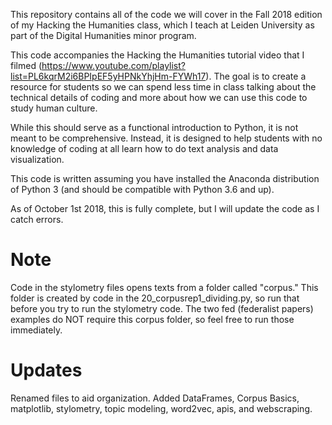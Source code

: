 This repository contains all of the code we will cover in the Fall 2018 edition of my Hacking the Humanities class, which I teach at Leiden University as part of the Digital Humanities minor program.

This code accompanies the Hacking the Humanities tutorial video that I filmed (https://www.youtube.com/playlist?list=PL6kqrM2i6BPIpEF5yHPNkYhjHm-FYWh17). The goal is to create a resource for students so we can spend less time in class talking about the technical details of coding and more about how we can use this code to study human culture.

While this should serve as a functional introduction to Python, it is not meant to be comprehensive. Instead, it is designed to help students with no knowledge of coding at all learn how to do text analysis and data visualization.

This code is written assuming you have installed the Anaconda distribution of Python 3 (and should be compatible with Python 3.6 and up).

As of October 1st 2018, this is fully complete, but I will update the code as I catch errors.

# Note
Code in the stylometry files opens texts from a folder called "corpus." This folder is created by code in the 20_corpusrep1_dividing.py, so run that before you try to run the stylometry code. The two fed (federalist papers) examples do NOT require this corpus folder, so feel free to run those immediately.

# Updates
Renamed files to aid organization. Added DataFrames, Corpus Basics, matplotlib, stylometry, topic modeling, word2vec, apis, and webscraping.

